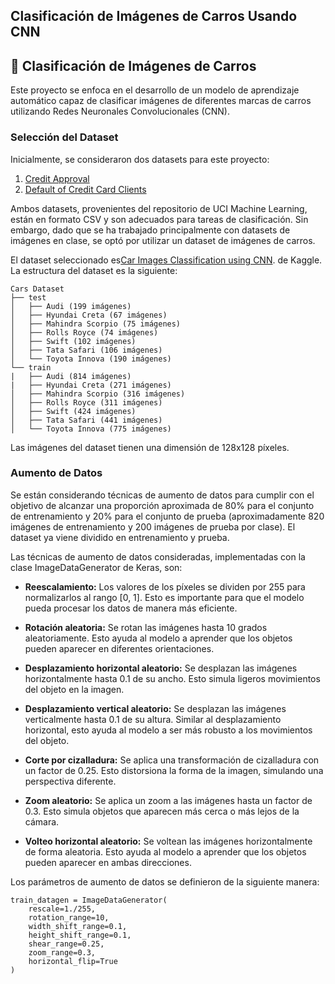 ## Clasificación de Imágenes de Carros Usando CNN
## 🚗 Clasificación de Imágenes de Carros
Este proyecto se enfoca en el desarrollo de un modelo de aprendizaje automático capaz de clasificar imágenes de diferentes marcas de carros utilizando Redes Neuronales Convolucionales (CNN).

### Selección del Dataset
Inicialmente, se consideraron dos datasets para este proyecto:

1. [Credit Approval](https://archive.ics.uci.edu/dataset/27/credit+approval)
2. [Default of Credit Card Clients](https://archive.ics.uci.edu/dataset/350/default+of+credit+card+clients)

Ambos datasets, provenientes del repositorio de UCI Machine Learning, están en formato CSV y son adecuados para tareas de clasificación. Sin embargo, dado que se ha trabajado principalmente con datasets de imágenes en clase, se optó por utilizar un dataset de imágenes de carros.

El dataset seleccionado es[Car Images Classification using CNN](https://www.kaggle.com/code/kshitij192/car-images-classification-using-cnn/notebook). de Kaggle. La estructura del dataset es la siguiente:
```
Cars Dataset
├── test
│   ├── Audi (199 imágenes)
│   ├── Hyundai Creta (67 imágenes)
│   ├── Mahindra Scorpio (75 imágenes)
│   ├── Rolls Royce (74 imágenes)
│   ├── Swift (102 imágenes)
│   ├── Tata Safari (106 imágenes)
│   └── Toyota Innova (190 imágenes)
└── train
|   ├── Audi (814 imágenes)
|   ├── Hyundai Creta (271 imágenes)
│   ├── Mahindra Scorpio (316 imágenes)
│   ├── Rolls Royce (311 imágenes)
│   ├── Swift (424 imágenes)
│   ├── Tata Safari (441 imágenes)
│   └── Toyota Innova (775 imágenes)
```

Las imágenes del dataset tienen una dimensión de 128x128 píxeles.

### Aumento de Datos
Se están considerando técnicas de aumento de datos para cumplir con el objetivo de alcanzar una proporción aproximada de 80% para el conjunto de entrenamiento y 20% para el conjunto de prueba (aproximadamente 820 imágenes de entrenamiento y 200 imágenes de prueba por clase). El dataset ya viene dividido en entrenamiento y prueba.

Las técnicas de aumento de datos consideradas, implementadas con la clase ImageDataGenerator de Keras, son:

- **Reescalamiento:** Los valores de los píxeles se dividen por 255 para normalizarlos al rango [0, 1]. Esto es importante para que el modelo pueda procesar los datos de manera más eficiente.

- **Rotación aleatoria:** Se rotan las imágenes hasta 10 grados aleatoriamente. Esto ayuda al modelo a aprender que los objetos pueden aparecer en diferentes orientaciones.

- **Desplazamiento horizontal aleatorio:** Se desplazan las imágenes horizontalmente hasta 0.1 de su ancho. Esto simula ligeros movimientos del objeto en la imagen.

- **Desplazamiento vertical aleatorio:** Se desplazan las imágenes verticalmente hasta 0.1 de su altura. Similar al desplazamiento horizontal, esto ayuda al modelo a ser más robusto a los movimientos del objeto.

- **Corte por cizalladura:** Se aplica una transformación de cizalladura con un factor de 0.25. Esto distorsiona la forma de la imagen, simulando una perspectiva diferente.

- **Zoom aleatorio:** Se aplica un zoom a las imágenes hasta un factor de 0.3. Esto simula objetos que aparecen más cerca o más lejos de la cámara.

- **Volteo horizontal aleatorio:** Se voltean las imágenes horizontalmente de forma aleatoria. Esto ayuda al modelo a aprender que los objetos pueden aparecer en ambas direcciones.

Los parámetros de aumento de datos se definieron de la siguiente manera:
```
train_datagen = ImageDataGenerator(
    rescale=1./255,
    rotation_range=10,
    width_shift_range=0.1,
    height_shift_range=0.1,
    shear_range=0.25,
    zoom_range=0.3,
    horizontal_flip=True
)
```
